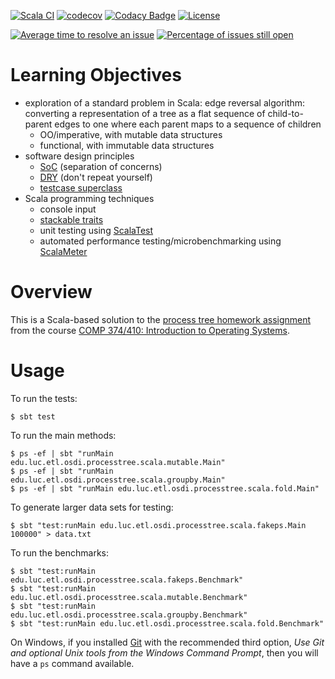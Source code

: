 [![Scala CI](https://github.com/lucproglangcourse/processtree-scala/actions/workflows/scala.yml/badge.svg)](https://github.com/lucproglangcourse/processtree-scala/actions/workflows/scala.yml)
[![codecov](https://codecov.io/gh/LoyolaChicagoCode/processtree-scala/branch/master/graph/badge.svg)](https://codecov.io/gh/LoyolaChicagoCode/processtree-scala)
[![Codacy Badge](https://app.codacy.com/project/badge/Grade/e1a75747962b4c45aef938df10e3e1da)](https://www.codacy.com/gh/LoyolaChicagoCode/processtree-scala/dashboard?utm_source=github.com&amp;utm_medium=referral&amp;utm_content=LoyolaChicagoCode/processtree-scala&amp;utm_campaign=Badge_Grade)
[![License](http://img.shields.io/:license-mit-blue.svg)](http://doge.mit-license.org)

[![Average time to resolve an issue](http://isitmaintained.com/badge/resolution/LoyolaChicagoCode/processtree-scala.svg)](http://isitmaintained.com/project/LoyolaChicagoCode/processtree-scala "Average time to resolve an issue")
[![Percentage of issues still open](http://isitmaintained.com/badge/open/LoyolaChicagoCode/processtree-scala.svg)](http://isitmaintained.com/project/LoyolaChicagoCode/processtree-scala "Percentage of issues still open")

# Learning Objectives

- exploration of a standard problem in Scala:
  edge reversal algorithm:
  converting a representation of a tree as a flat sequence of child-to-parent
  edges to one where each parent maps to a sequence of children
  - OO/imperative, with mutable data structures
  - functional, with immutable data structures
- software design principles
  - [SoC](https://en.wikipedia.org/wiki/Separation_of_concerns) (separation of concerns)
  - [DRY](http://en.wikipedia.org/wiki/Don%27t_repeat_yourself) (don't repeat yourself)
  - [testcase superclass](http://xunitpatterns.com/Testcase%20Superclass.html)
- Scala programming techniques
  - console input
  - [stackable traits](http://www.artima.com/scalazine/articles/stackable_trait_pattern.html)
  - unit testing using [ScalaTest](http://www.scalatest.org)
  - automated performance testing/microbenchmarking using [ScalaMeter](https://scalameter.github.io)

# Overview

This is a Scala-based solution to the
[process tree homework assignment](http://osdi.etl.luc.edu/homework/home-lab-assignment-1)
from the course
[COMP 374/410: Introduction to Operating Systems](http://osdi.etl.luc.edu).

# Usage

To run the tests:

    $ sbt test

To run the main methods:

    $ ps -ef | sbt "runMain edu.luc.etl.osdi.processtree.scala.mutable.Main"
    $ ps -ef | sbt "runMain edu.luc.etl.osdi.processtree.scala.groupby.Main"
    $ ps -ef | sbt "runMain edu.luc.etl.osdi.processtree.scala.fold.Main"

To generate larger data sets for testing:

    $ sbt "test:runMain edu.luc.etl.osdi.processtree.scala.fakeps.Main 100000" > data.txt

To run the benchmarks:

    $ sbt "test:runMain edu.luc.etl.osdi.processtree.scala.fakeps.Benchmark"
    $ sbt "test:runMain edu.luc.etl.osdi.processtree.scala.mutable.Benchmark"
    $ sbt "test:runMain edu.luc.etl.osdi.processtree.scala.groupby.Benchmark"
    $ sbt "test:runMain edu.luc.etl.osdi.processtree.scala.fold.Benchmark"

On Windows, if you installed [Git](http://git-scm.com/) with the recommended
third option, *Use Git and optional Unix tools from the Windows Command Prompt*,
then you will have a `ps` command available.